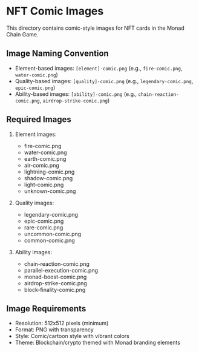 # NFT Comic Images

This directory contains comic-style images for NFT cards in the Monad Chain Game.

## Image Naming Convention

- Element-based images: `[element]-comic.png` (e.g., `fire-comic.png`, `water-comic.png`)
- Quality-based images: `[quality]-comic.png` (e.g., `legendary-comic.png`, `epic-comic.png`)
- Ability-based images: `[ability]-comic.png` (e.g., `chain-reaction-comic.png`, `airdrop-strike-comic.png`)

## Required Images

1. Element images:
   - fire-comic.png
   - water-comic.png
   - earth-comic.png
   - air-comic.png
   - lightning-comic.png
   - shadow-comic.png
   - light-comic.png
   - unknown-comic.png

2. Quality images:
   - legendary-comic.png
   - epic-comic.png
   - rare-comic.png
   - uncommon-comic.png
   - common-comic.png

3. Ability images:
   - chain-reaction-comic.png
   - parallel-execution-comic.png
   - monad-boost-comic.png
   - airdrop-strike-comic.png
   - block-finality-comic.png

## Image Requirements

- Resolution: 512x512 pixels (minimum)
- Format: PNG with transparency
- Style: Comic/cartoon style with vibrant colors
- Theme: Blockchain/crypto themed with Monad branding elements

